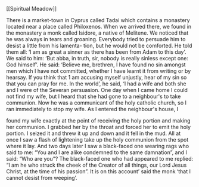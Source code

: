 [[Spiritual Meadow]]
 
There is a market-town in Cyprus called Tadai which contains a monastery located near a place called Philoxenos. When we arrived there, we found in the monastery a monk called Isidore, a native of Melitene. We noticed that he was always in tears and groaning. Everybody tried to persuade him to desist a little from his lamenta- tion, but he would not be comforted. He told them all: ‘I am as great a sinner as there has been from Adam to this day’. We said to him: ‘But abba, in truth, sir, nobody is really sinless except one: God himself’. He said: ‘Believe me, brethren, I have found no sin amongst men which I have not committed, whether I have learnt it from writing or by hearsay. If you think that 1 am accusing myself unjustly, hear of my sin so that you can pray for me. In the world’, he said, ‘I had a wife and both she and I were of the Severan persuasion. One day when I came home I could not find my wife, but I heard that she had gone to a neighbour's to take communion. Now he was a communicant of the holy catholic church, so I ran immediately to stop my wife. As I entered the neighbour's house, I  
 
found my wife exactly at the point of receiving the holy portion and making her communion. I grabbed her by the throat and forced her to emit the holy portion. I seized it and threw it up and down and it fell in the mud. All at once I saw a flash of lightening take up the holy communion from the spot where it lay. And two days later I saw a black-faced one wearing rags who said to me: “You and I are alike condemned to the same damnation”, and I said: “Who are you”? The black-faced one who had appeared to me replied: “I am he who struck the cheek of the Creator of all things, our Lord Jesus Christ, at the time of his passion”. It is on this account’ said the monk ‘that I cannot desist from weeping’. 
